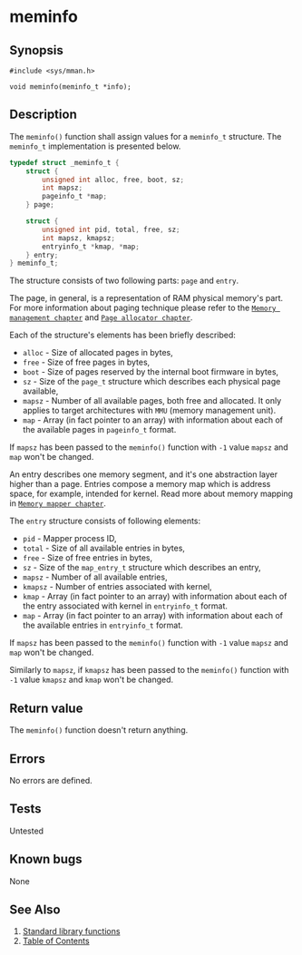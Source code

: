 # meminfo

## Synopsis

`#include <sys/mman.h>`

`void meminfo(meminfo_t *info);`

## Description

The `meminfo()` function shall assign values for a `meminfo_t` structure. The `meminfo_t` implementation is presented
below.

```C
typedef struct _meminfo_t {
    struct {
        unsigned int alloc, free, boot, sz;
        int mapsz;
        pageinfo_t *map;
    } page;

    struct {
        unsigned int pid, total, free, sz;
        int mapsz, kmapsz;
        entryinfo_t *kmap, *map;
    } entry;
} meminfo_t;
```

The structure consists of two following parts: `page` and `entry`.

The page, in general, is a representation of RAM physical memory's part. For more information about paging technique
please refer to the [`Memory management chapter`](../../../kernel/vm/README.md) and
[`Page allocator chapter`](../../../kernel/vm/page.md).

Each of the structure's elements has been briefly described:

* `alloc` - Size of allocated pages in bytes,
* `free` - Size of free pages in bytes,
* `boot` - Size of pages reserved by the internal boot firmware in bytes,
* `sz` - Size of the `page_t` structure which describes each physical page available,
* `mapsz` - Number of all available pages, both free and allocated. It only applies to target architectures with `MMU`
(memory management unit).
* `map` - Array (in fact pointer to an array) with information about each of the available pages in `pageinfo_t` format.

If `mapsz` has been passed to the `meminfo()` function with `-1` value `mapsz` and `map` won't be changed.

An entry describes one memory segment, and it's one abstraction layer higher than a page. Entries compose a memory map
which is address space, for example, intended for kernel. Read more about memory mapping in
[`Memory mapper chapter`](../../../kernel/vm/mapper.md).

The `entry` structure consists of following elements:

* `pid` - Mapper process ID,
* `total` - Size of all available entries in bytes,
* `free` - Size of free entries in bytes,
* `sz` - Size of the `map_entry_t` structure which describes an entry,
* `mapsz` - Number of all available entries,
* `kmapsz` - Number of entries associated with kernel,
* `kmap` - Array (in fact pointer to an array) with information about each of the entry associated with kernel in
`entryinfo_t` format.
* `map` - Array (in fact pointer to an array) with information about each of the available entries in `entryinfo_t`
format.

If `mapsz` has been passed to the `meminfo()` function with `-1` value `mapsz` and `map` won't be changed.

Similarly to `mapsz`, if `kmapsz` has been passed to the `meminfo()` function with `-1` value `kmapsz` and `kmap`
won't be changed.

## Return value

The `meminfo()` function doesn't return anything.

## Errors

No errors are defined.

## Tests

Untested

## Known bugs

None

## See Also

1. [Standard library functions](../README.md)
2. [Table of Contents](../../../README.md)
